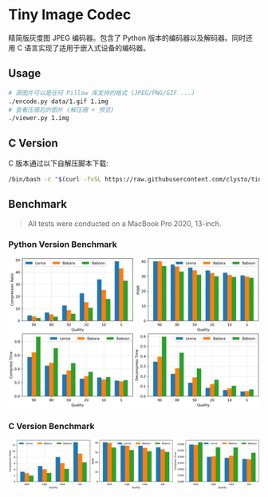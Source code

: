 # Tiny Image Codec

精简版灰度图 JPEG 编码器。包含了 Python 版本的编码器以及解码器。同时还用 C 语言实现了适用于嵌入式设备的编码器。

## Usage

```sh
# 源图片可以是任何 Pillow 库支持的格式 (JPEG/PNG/GIF ...)
./encode.py data/1.gif 1.img
# 查看压缩后的图片 (解压缩 + 预览)
./viewer.py 1.img
```

## C Version

C 版本通过以下自解压脚本下载:

```sh
/bin/bash -c "$(curl -fsSL https://raw.githubusercontent.com/clysto/tinyimgcodec/main/c/tinyimgcodec.sh)"
```

## Benchmark

> All tests were conducted on a MacBook Pro 2020, 13-inch.

### Python Version Benchmark

![Result](tests/result.png)

### C Version Benchmark

![Result](tests/result_c.png)
